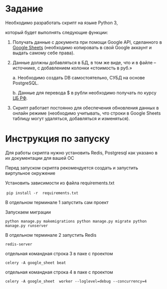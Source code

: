 # Задание
Необходимо разработать скрипт на языке Python 3, 

который будет выполнять следующие функции:

1. Получать данные с документа при помощи Google API, сделанного в [Google Sheets](https://docs.google.com/spreadsheets/d/1f-qZEX1k_3nj5cahOzntYAnvO4ignbyesVO7yuBdv_g/edit) (необходимо копировать в свой Google аккаунт и выдать самому себе права).
2. Данные должны добавляться в БД, в том же виде, что и в файле –источнике, с добавлением колонки «стоимость в руб.»
    
    a. Необходимо создать DB самостоятельно, СУБД на основе PostgreSQL.
    
    b. Данные для перевода $ в рубли необходимо получать по курсу [ЦБ РФ](https://www.cbr.ru/development/SXML/).
    
3. Скрипт работает постоянно для обеспечения обновления данных в онлайн режиме (необходимо учитывать, что строки в Google Sheets таблицу могут удаляться, добавляться и изменяться).

# Инструкция по запуску

Для работы скрипта нужно установить Redis, Postgresql как указано в их документации для вашей ОС

Перед запуском скрипта рекомендуется создать и запустить виртульное окружение

Установить зависимости из файла requirements.txt

 `pip install -r  requirements.txt`

В отдельном терминале  1 запустить сам проект

Запускаем миграции

`python manage.py makemigrations
python manage.py migrate
python manage.py runserver `

В отдельном терминале  2 запустить Redis

`redis-server`

отдельная командная строка 3 в паке с проектом 

`celery -A google_sheet beat`


отдельная командная строка 4 в паке с проектом

`celery -A google_sheet  worker --loglevel=debug --concurrency=4`
